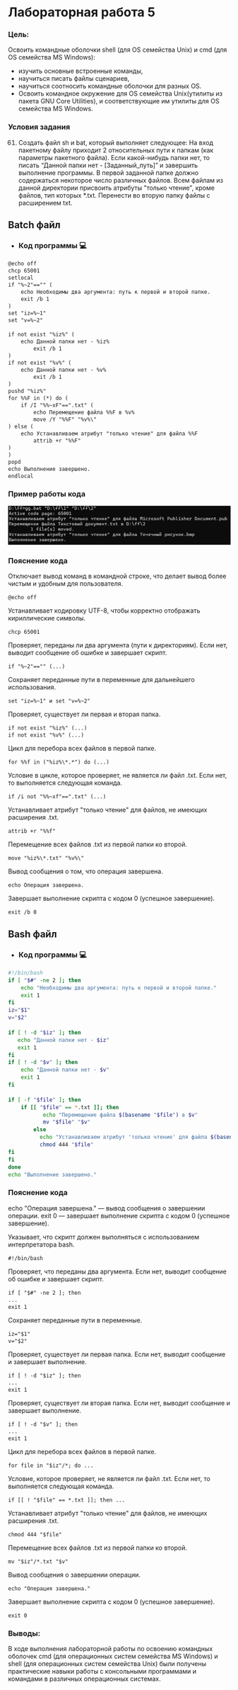 # Лабораторная работа 5
 
### Цель: 
 
Освоить командные оболочки shell (для OS семейства Unix) и cmd (для OS семейства MS Windows):
+ изучить основные встроенные команды,
+ научиться писать файлы сценариев,
+ научиться соотносить командные оболочки для разных OS.
+ Освоить командное окружение для OS семейства Unix(утилиты из пакета GNU Core Utilities), и соответствующие им утилиты для OS семейства MS Windows.
### Условия задания
61. Создать файл sh и bat, который выполняет следующее: 
На вход пакетному файлу приходит 2 относительных пути к папкам (как параметры пакетного файла). Если какой-нибудь папки нет, то писать “Данной папки нет - [Заданный_путь]” и завершить выполнение программы. В первой заданной папке должно содержаться некоторое число различных файлов. Всем файлам из данной директории присвоить атрибуты "только чтение", кроме файлов, тип которых *.txt. Перенести во вторую папку файлы с расширением txt.
## Batch файл
- ### Код программы :computer:
```batch
@echo off
chcp 65001
setlocal
if "%~2"=="" (    
    echo Необходимы два аргумента: путь к первой и второй папке.
    exit /b 1
)
set "iz=%~1"
set "v=%~2"
    	
if not exist "%iz%" (
	echo Данной папки нет - %iz%
    	exit /b 1
)
if not exist "%v%" (
	echo Данной папки нет - %v%
    	exit /b 1
)
pushd "%iz%"
for %%F in (*) do (
	if /I "%%~xF"==".txt" (
        echo Перемещение файла %%F в %v%       
        move /Y "%%F" "%v%\"
) else (        
	echo Устанавливаем атрибут "только чтение" для файла %%F
        attrib +r "%%F"   
)
)
popd
echo Выполнение завершено.
endlocal
```
### Пример работы кода
![](im1.png)

### Пояснение кода

Отключает вывод команд в командной строке, что делает вывод более чистым и удобным для пользователя.
```
@echo off
```
Устанавливает кодировку UTF-8, чтобы корректно отображать кириллические символы.
```
chcp 65001
```
Проверяет, переданы ли два аргумента (пути к директориям). Если нет, выводит сообщение об ошибке и завершает скрипт.
```
if "%~2"=="" (...)
```
Сохраняет переданные пути в переменные для дальнейшего использования.
```
set "iz=%~1" и set "v=%~2"
```
Проверяет, существует ли первая и вторая папка.
```
if not exist "%iz%" (...)
if not exist "%v%" (...)
```
Цикл для перебора всех файлов в первой папке.
```
for %%f in ("%iz%\*.*") do (...)
```
Условие в цикле, которое проверяет, не является ли файл .txt. Если нет, то выполняется следующая команда.
```
if /i not "%%~xf"==".txt" (...)
```
Устанавливает атрибут "только чтение" для файлов, не имеющих расширения .txt.
```
attrib +r "%%f"
```
Перемещение всех файлов .txt из первой папки ко второй.
```
move "%iz%\*.txt" "%v%\"
```
Вывод сообщения о том, что операция завершена.
```
echo Операция завершена.
```
Завершает выполнение скрипта с кодом 0 (успешное завершение).
```
exit /b 0
```
## Bash файл
- ### Код программы :computer:
```bash
#!/bin/bash
if [ "$#" -ne 2 ]; then
    echo "Необходимы два аргумента: путь к первой и второй папке."
    exit 1
fi
iz="$1"
v="$2"

if [ ! -d "$iz" ]; then    
   echo "Данной папки нет - $iz"
   exit 1 
fi
if [ ! -d "$v" ]; then
    echo "Данной папки нет - $v"   
    exit 1
fi

if [ -f "$file" ]; then        
    if [[ "$file" == *.txt ]]; then
           echo "Перемещение файла $(basename "$file") в $v"            
           mv "$file" "$v"
        else            
          echo "Устанавливаем атрибут 'только чтение' для файла $(basename "$file")"
          chmod 444 "$file"        
fi
fi 
done
echo "Выполнение завершено."
```
### Пояснение кода


echo "Операция завершена." — вывод сообщения о завершении операции.
exit 0 — завершает выполнение скрипта с кодом 0 (успешное завершение).

Указывает, что скрипт должен выполняться с использованием интерпретатора bash.
```
#!/bin/bash
```
Проверяет, что переданы два аргумента. Если нет, выводит сообщение об ошибке и завершает скрипт.
```
if [ "$#" -ne 2 ]; then
...
exit 1
```
Сохраняет переданные пути в переменные.
```
iz="$1"
v="$2"
```
Проверяет, существует ли первая папка. Если нет, выводит сообщение и завершает выполнение.
```
if [ ! -d "$iz" ]; then
...
exit 1
```
Проверяет, существует ли вторая папка. Если нет, выводит сообщение и завершает выполнение.
```
if [ ! -d "$v" ]; then
...
exit 1
```
Цикл для перебора всех файлов в первой папке.
```
for file in "$iz"/*; do ...
```
Условие, которое проверяет, не является ли файл .txt. Если нет, то выполняется следующая команда.
```
if [[ ! "$file" == *.txt ]]; then ...
```
Устанавливает атрибут "только чтение" для файлов, не имеющих расширения .txt.
```
chmod 444 "$file"
```
Перемещение всех файлов .txt из первой папки ко второй.
```
mv "$iz"/*.txt "$v"
```
Вывод сообщения о завершении операции.
```
echo "Операция завершена."
```
Завершает выполнение скрипта с кодом 0 (успешное завершение).
```
exit 0
```
### Выводы: 
 В ходе выполнения лабораторной работы по освоению командных оболочек cmd (для операционных систем семейства MS Windows) и shell (для операционных систем семейства Unix) были получены практические навыки работы с консольными программами и командами в различных операционных системах. 
